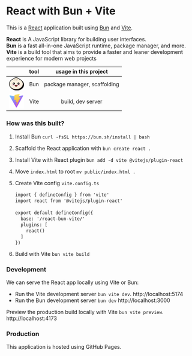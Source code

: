 # React with Bun + Vite

This is a [React](https://reactjs.org/) application built using [Bun](https://bun.sh/) and [Vite](https://vitejs.dev). 

**React** is A JavaScript library for building user interfaces. \
**Bun** is a fast all-in-one JavaScript runtime, package manager, and more. \
**Vite** is a build tool that aims to provide a faster and leaner development experience for modern web projects

| | tool | usage in this project |
|:---:|:---:|:---:|
| <img width="40px" src="/docs/images/bun.png"> | Bun | package manager, scaffolding |
| <img width="40px" src="/docs/images/vite.png"> | Vite | build, dev server |


### How was this built?

1. Install Bun `curl -fsSL https://bun.sh/install | bash`
2. Scaffold the React application with `bun create react .`
3. Install Vite with React plugin `bun add -d vite @vitejs/plugin-react`
4. Move `index.html` to root `mv public/index.html .`

5. Create Vite config `vite.config.ts`
    ```
    import { defineConfig } from 'vite'
    import react from '@vitejs/plugin-react'

    export default defineConfig({
      base: '/react-bun-vite/'
      plugins: [
        react()
      ]
    })
    ```
5. Build with Vite `bun vite build`


### Development

We can serve the React app locally using Vite or Bun:

- Run the Vite development server `bun vite dev`. http://localhost:5174
- Run the Bun development server `bun dev` http://localhost:3000

Preview the production build locally with Vite `bun vite preview`. http://localhost:4173


### Production

This application is hosted using GitHub Pages.